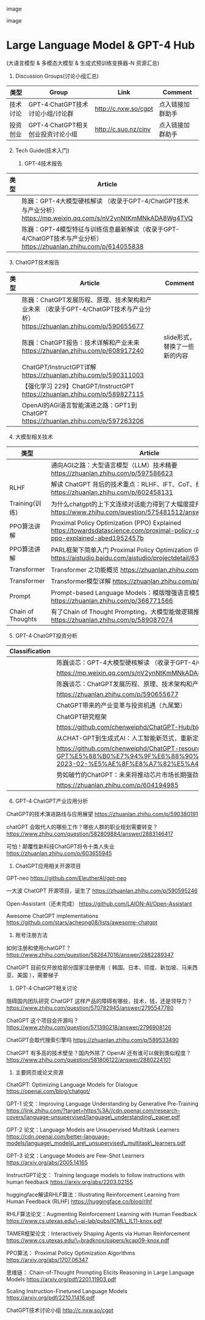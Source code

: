 image

image

Large Language Model & GPT-4 Hub
================================

(大语言模型 & 多模态大模型 & 生成式预训练变换器-N 资源汇总)

1.  Discussion Groups(讨论小组汇总)

| 类型     | Group                             | Link                 | Comment          |
|----------|-----------------------------------|----------------------|------------------|
| 技术讨论 | GPT-4·ChatGPT技术讨论小组/讨论群  | http://c.nxw.so/cgpt | 点入链接加群助手 |
| 投资创业 | GPT-4·ChatGPT相关创业投资讨论小组 | http://c.suo.nz/cinv | 点入链接加群助手 |

2.  Tech Guide(技术入门)

    1.  GPT-4技术报告

| 类型 | Article                                                                                                           | Comment |
|------|-------------------------------------------------------------------------------------------------------------------|---------|
|      | 陈巍：GPT-4大模型硬核解读 （收录于GPT-4/ChatGPT技术与产业分析） https://mp.weixin.qq.com/s/nV2ynNtKmMNkADA8Wg4TVQ |         |
|      | 陈巍：GPT-4模型特征与训练信息最新解读（收录于GPT-4/ChatGPT技术与产业分析） https://zhuanlan.zhihu.com/p/614055838 |         |

3.  ChatGPT技术报告

| 类型 | Article                                                                                                                      | Comment                       |
|------|------------------------------------------------------------------------------------------------------------------------------|-------------------------------|
|      | 陈巍：ChatGPT发展历程、原理、技术架构和产业未来 （收录于GPT-4/ChatGPT技术与产业分析） https://zhuanlan.zhihu.com/p/590655677 |                               |
|      | 陈巍：ChatGPT报告：技术详解和产业未来 https://zhuanlan.zhihu.com/p/608917240                                                 | slide形式，替换了一些新的内容 |
|      | ChatGPT/InstructGPT详解 https://zhuanlan.zhihu.com/p/590311003                                                               |                               |
|      | 【强化学习 229】ChatGPT/InstructGPT https://zhuanlan.zhihu.com/p/589827115                                                   |                               |
|      | OpenAI的AGI语言智能演进之路：GPT1到ChatGPT https://zhuanlan.zhihu.com/p/597263206                                            |                               |

4.  大模型相关技术

| 类型              | Article                                                                                                                             | Comment |
|-------------------|-------------------------------------------------------------------------------------------------------------------------------------|---------|
|                   | 通向AGI之路：大型语言模型（LLM）技术精要 https://zhuanlan.zhihu.com/p/597586623                                                     |         |
| RLHF              | 解读 ChatGPT 背后的技术重点：RLHF、IFT、CoT、红蓝对抗 https://zhuanlan.zhihu.com/p/602458131                                        |         |
| Training(训练)    | 为什么chatgpt的上下文连续对话能力得到了大幅度提升？ https://www.zhihu.com/question/575481512/answer/2852937178                      |         |
| PPO算法讲解       | Proximal Policy Optimization (PPO) Explained https://towardsdatascience.com/proximal-policy-optimization-ppo-explained-abed1952457b |         |
| PPO算法讲解       | PARL框架下简单入门 Proximal Policy Optimization (PPO) https://aistudio.baidu.com/aistudio/projectdetail/632270                      |         |
| Transformer       | Transformer 之功能概览 https://zhuanlan.zhihu.com/p/604444663                                                                       |         |
| Transformer       | Transformer模型详解 https://zhuanlan.zhihu.com/p/338817680                                                                          |         |
| Prompt            | Prompt-based Language Models：模版增强语言模型小结 https://zhuanlan.zhihu.com/p/366771566                                           |         |
| Chain of Thoughts | 有了Chain of Thought Prompting，大模型能做逻辑推理吗？ https://zhuanlan.zhihu.com/p/589087074                                       |         |

5.  GPT-4·ChatGPT投资分析

| Classification | Article                                                                                                                                                                                                                                                                                                                                                                                       | Comment |
|----------------|-----------------------------------------------------------------------------------------------------------------------------------------------------------------------------------------------------------------------------------------------------------------------------------------------------------------------------------------------------------------------------------------------|---------|
|                | 陈巍谈芯：GPT-4大模型硬核解读 （收录于GPT-4/ChatGPT技术与产业分析）                                                                                                                                                                                                                                                                                                                           |         |
|                | https://mp.weixin.qq.com/s/nV2ynNtKmMNkADA8Wg4TVQ                                                                                                                                                                                                                                                                                                                                             |         |
|                | 陈巍谈芯：ChatGPT发展历程、原理、技术架构和产业未来 （收录于先进AI技术深度解读）                                                                                                                                                                                                                                                                                                              |         |
|                | https://zhuanlan.zhihu.com/p/590655677                                                                                                                                                                                                                                                                                                                                                        |         |
|                | ChatGPT带来的产业变革与投资机遇（九尾繁）                                                                                                                                                                                                                                                                                                                                                     |         |
|                | ChatGPT研究框架                                                                                                                                                                                                                                                                                                                                                                               |         |
|                | https://github.com/chenweiphd/ChatGPT-Hub/blob/main/invest/ChatGPT%20research%20framwork-2023.pdf                                                                                                                                                                                                                                                                                             |         |
|                | 从CHAT-GPT到生成式AI：人工智能新范式，重新定义生产力-2023-02-宏观大势                                                                                                                                                                                                                                                                                                                         |         |
|                | https://github.com/chenweiphd/ChatGPT-resource/blob/main/invest/%E4%BB%8ECHAT-GPT%E5%88%B0%E7%94%9F%E6%88%90%E5%BC%8FAI%EF%BC%9A%E4%BA%BA%E5%B7%A5%E6%99%BA%E8%83%BD%E6%96%B0%E8%8C%83%E5%BC%8F%EF%BC%8C%E9%87%8D%E6%96%B0%E5%AE%9A%E4%B9%89%E7%94%9F%E4%BA%A7%E5%8A%9B-2023-02-%E5%AE%8F%E8%A7%82%E5%A4%A7%E5%8A%BF.pdf                                                                      |         |
|                | 势如破竹的ChatGPT：未来将推动芯片市场长期强劲增长                                                                                                                                                                                                                                                                                                                                             |         |
|                | https://zhuanlan.zhihu.com/p/604194985                                                                                                                                                                                                                                                                                                                                                        |         |

6.  GPT-4·ChatGPT产业应用分析

ChatGPT的技术演进路线与应用展望 https://zhuanlan.zhihu.com/p/590380191

chatGPT 会取代人的哪些工作？哪些人群的职业规划需要转变？
https://www.zhihu.com/question/582809884/answer/2883146417

可怕！颠覆性新科技ChatGPT将令十类人失业 https://zhuanlan.zhihu.com/p/603655945

1.  ChatGPT应用相关开源项目

GPT-neo https://github.com/EleutherAI/gpt-neo

一大波 ChatGPT 开源项目，诞生了 https://zhuanlan.zhihu.com/p/590595246

Open-Assistant（还未完成） https://github.com/LAION-AI/Open-Assistant

Awesome ChatGPT implementations
https://github.com/stars/acheong08/lists/awesome-chatgpt

1.  账号注册方法

如何注册和使用chatGPT？
https://www.zhihu.com/question/582647016/answer/2882289347

ChatGPT 目前仅开放给部分国家注册使用（ 韩国、日本、印度、新加坡、马来西亚、美国
），需要梯子

1.  GPT-4·ChatGPT相关讨论

阻碍国内团队研究 ChatGPT 这样产品的障碍有哪些，技术，钱，还是领导力？
https://www.zhihu.com/question/570782945/answer/2795547780

ChatGPT 这个项目会开源吗？
https://www.zhihu.com/question/571390218/answer/2796908126

ChatGPT会取代搜索引擎吗 https://zhuanlan.zhihu.com/p/589533490

ChatGPT 有多高的技术壁垒？国内外除了 OpenAI 还有谁可以做到类似程度？
https://www.zhihu.com/question/581806122/answer/2880224101

1.  主要网页或论文资源

ChatGPT: Optimizing Language Models for Dialogue
https://openai.com/blog/chatgpt/

GPT-1 论文：Improving Language Understanding by Generative Pre-Training
https://link.zhihu.com/?target=https%3A//cdn.openai.com/research-covers/language-unsupervised/language\_understanding\_paper.pdf

GPT-2 论文：Language Models are Unsupervised Multitask Learners
https://cdn.openai.com/better-language-models/language\_models\_are\_unsupervised\_multitask\_learners.pdf

GPT-3 论文：Language Models are Few-Shot Learners
https://arxiv.org/abs/2005.14165

InstructGPT论文： Training language models to follow instructions with human
feedback https://arxiv.org/abs/2203.02155

huggingface解读RHLF算法：Illustrating Reinforcement Learning from Human Feedback
(RLHF) https://huggingface.co/blog/rlhf

RHLF算法论文：Augmenting Reinforcement Learning with Human Feedback
https://www.cs.utexas.edu/\~ai-lab/pubs/ICML\_IL11-knox.pdf

TAMER框架论文：Interactively Shaping Agents via Human Reinforcement
https://www.cs.utexas.edu/\~bradknox/papers/kcap09-knox.pdf

PPO算法： Proximal Policy Optimization Algorithms
https://arxiv.org/abs/1707.06347

思维链： Chain-of-Thought Prompting Elicits Reasoning in Large Language Models
https://arxiv.org/pdf/2201.11903.pdf

Scaling Instruction-Finetuned Language Models
https://arxiv.org/pdf/2210.11416.pdf

ChatGPT技术讨论小组 http://c.nxw.so/cgpt
